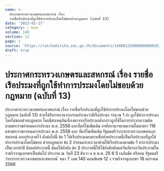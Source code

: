 ```yaml
---
name: >-
  ประกาศกระทรวงเกษตรและสหกรณ์ เรื่อง
  รายชื่อเรือประมงที่ถูกใช้ทำการประมงโดยไม่ชอบด้วยกฎหมาย (ฉบับที่ 13)
date: '2023-01-17'
category: ง พิเศษ
volume: 140
section: 12
page: 1
source: 'https://ratchakitcha.soc.go.th/documents/140D012S0000000000102.pdf'
draft: true
---
```


# ประกาศกระทรวงเกษตรและสหกรณ์ เรื่อง รายชื่อเรือประมงที่ถูกใช้ทำการประมงโดยไม่ชอบด้วยกฎหมาย (ฉบับที่ 13)

ประกาศกระทรวงเกษตรและสหกรณ์ เรื่อง รายชื่อเรือประมงที่ถูกใช้ทำการประมงโดยไม่ชอบด้วยกฎหมาย (ฉบับที่ 13) ด้วยได้รับรายงานจากกรมประมงว่ามีเรือประมง จำนวน 1 ลำ ถูกใช้ทำการประมง โดยไม่ชอบด้วยกฎหมาย โดยมีสาเหตุอันเนื่องมาจากเรือประมงดังกล่าวถูกใช้ในการกระทาความผิด ตามพระราชกำหนดการประมง พ.ศ. 2558 และที่แก้ไขเพิ่มเติม อาศัยอานาจตามความในมาตรา 116 แห่งพระราชกาหนดการประมง พ.ศ. 2558 และ ที่แก้ไขเพิ่มเติม รัฐมนตรีว่าการกระทรวงเกษตรและสหกรณ์ ออกประกาศไว้ ดังต่อไปนี้ ข้อ 1 ให้เรือประมงตามรายชื่อท้ายประกาศนี้เป็นเรือประมงที่ถูกใช้ทำการประมงโดยไม่ชอบ ด้วยกฎหมาย ข้อ 2 กำหนดระยะเวลาห้ามใช้เรือประมงตามข้อ 1 ทำการประมงเป็นเวลาห้าปี นับแต่ประกาศนี้ มีผลใช้บังคับ ข้อ 3 ประกาศนี้ให้ใช้บังคับนับแต่วันถัดจากวันประกาศในราชกิจจานุเบกษาเป็นต้นไป ประกาศ ณ วันที่ 23 ธันวา ค ม พ.ศ. 25 6 5 เฉลิมชัย ศรีอ่อน รัฐมนตรีว่าการกระทรวงเกษตรและสหกรณ์ ้ หนา 1 ่ เลม 140 ตอนพิเศษ 12 ง ราชกิจจานุเบกษา 18 มกราคม 2566

